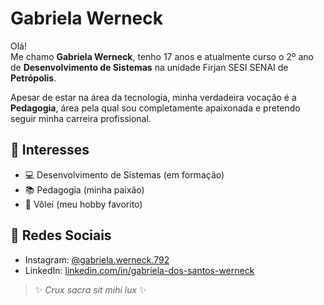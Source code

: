 # Gabriela Werneck

Olá!  
Me chamo **Gabriela Werneck**, tenho 17 anos e atualmente curso o 2º ano de **Desenvolvimento de Sistemas** na unidade Firjan SESI SENAI de **Petrópolis**.  

Apesar de estar na área da tecnologia, minha verdadeira vocação é a **Pedagogia**, área pela qual sou completamente apaixonada e pretendo seguir minha carreira profissional.

## 🎯 Interesses

- 💻 Desenvolvimento de Sistemas (em formação)
- 📚 Pedagogia (minha paixão)
- 🏐 Vôlei (meu hobby favorito)

## 📱 Redes Sociais

- Instagram: [@gabriela.werneck.792](https://www.instagram.com/gabriela.werneck.792)
- LinkedIn: [linkedin.com/in/gabriela-dos-santos-werneck](https://www.linkedin.com/in/gabriela-dos-santos-werneck-881374309/)
> ✨ *Crux sacra sit mihi lux* ✨



<!--
**gabiwerneck123/gabiwerneck123** is a ✨ _special_ ✨ repository because its `README.md` (this file) appears on your GitHub profile.

Here are some ideas to get you started:

- 🔭 I’m currently working on ...
- 🌱 I’m currently learning ...
- 👯 I’m looking to collaborate on ...
- 🤔 I’m looking for help with ...
- 💬 Ask me about ...
- 📫 How to reach me: ...
- 😄 Pronouns: ...
- ⚡ Fun fact: ...
-->
